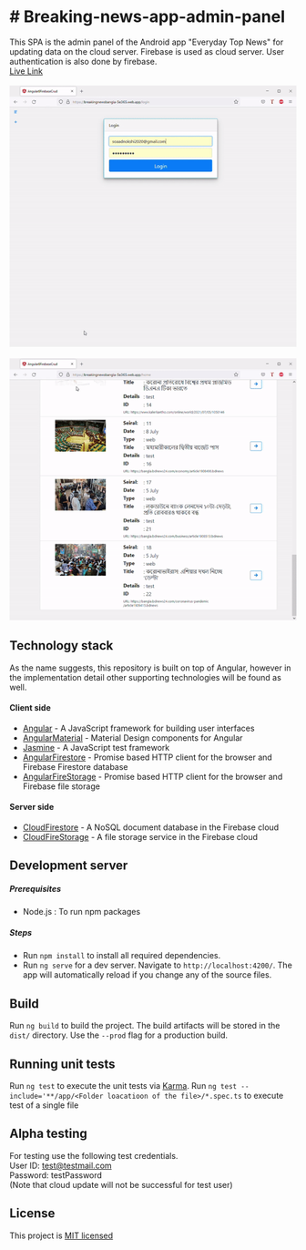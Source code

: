 # # Breaking-news-app-admin-panel

This SPA is the admin panel of the Android app "Everyday Top News" for updating data on the cloud server. Firebase is used as cloud server. User authentication is also done by firebase.<br/>
[Live Link](https://breakingnewsbangla-5e365.web.app/)<br/><br/>
![](demo.gif)
<br/><br/>
![](demo2.gif)

## Technology stack

As the name suggests, this repository is built on top of Angular, however in the implementation detail other supporting technologies will be found as well.

#### Client side

- [Angular](https://angular.io/) - A JavaScript framework for building user interfaces
- [AngularMaterial](https://material.angular.io/) - Material Design components for Angular
- [Jasmine](https://jasmine.github.io/) - A JavaScript test framework
- [AngularFirestore](https://github.com/angular/angularfire) - Promise based HTTP client for the browser and Firebase Firestore database
- [AngularFireStorage](https://github.com/angular/angularfire/blob/master/docs/storage/storage.md) - Promise based HTTP client for the browser and Firebase file storage

#### Server side

- [CloudFirestore](https://firebase.google.com/products/firestore) - A NoSQL document database in the Firebase cloud
- [CloudFireStorage](https://firebase.google.com/docs/storage) - A file storage service in the Firebase cloud

## Development server

##### Prerequisites

- Node.js : To run npm packages

##### Steps

- Run `npm install` to install all required dependencies.
- Run `ng serve` for a dev server. Navigate to `http://localhost:4200/`. The app will automatically reload if you change any of the source files.

## Build

Run `ng build` to build the project. The build artifacts will be stored in the `dist/` directory. Use the `--prod` flag for a production build.

## Running unit tests

Run `ng test` to execute the unit tests via [Karma](https://karma-runner.github.io).
Run `ng test --include='**/app/<Folder loacatioon of the file>/*.spec.ts` to execute test of a single file

## Alpha testing

For testing use the following test credentials.<br/>
User ID: test@testmail.com<br/>
Password: testPassword<br/>
(Note that cloud update will not be successful for test user)

## License

This project is [MIT licensed](https://github.com/Saeed1989/angular-firebase-crud/blob/main/LICENSE)
